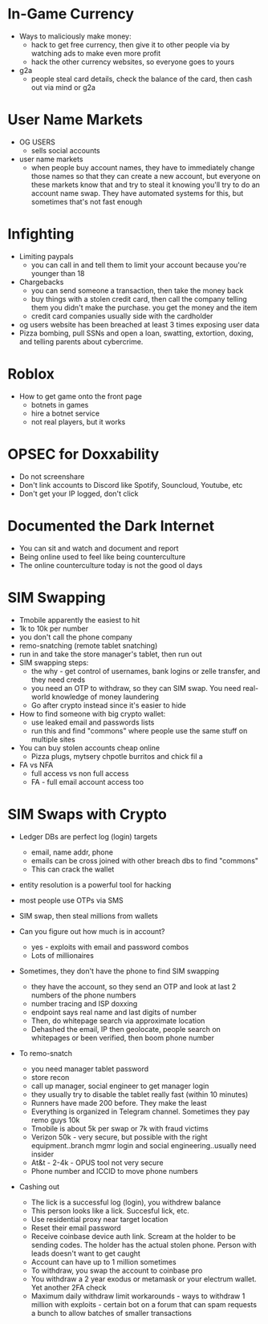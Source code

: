 # In-Game Currency
- Ways to maliciously make money:
	- hack to get free currency, then give it to other people via by watching ads to make even more profit
	- hack the other currency websites, so everyone goes to yours
- g2a
	- people steal card details, check the balance of the card, then cash out via mind or g2a
# User Name Markets
- OG USERS
	- sells social accounts
- user name markets
	- when people buy account names, they have to immediately change those names so that they can create a new account, but everyone on these markets know that and try to steal it knowing you'll try to do an account name swap. They have automated systems for this, but sometimes that's not fast enough
# Infighting
- Limiting paypals
	- you can call in and tell them to limit your account because you're younger than 18
- Chargebacks
	- you can send someone a transaction, then take the money back
	- buy things with a stolen credit card, then call the company telling them you didn't make the purchase.  you get the money and the item
	- credit card companies usually side with the cardholder
- og users website has been breached at least 3 times exposing user data
- Pizza bombing, pull SSNs and open a loan, swatting, extortion, doxing, and telling parents about cybercrime.
# Roblox
- How to get game onto the front page
	- botnets in games
	- hire a botnet service
	- not real players, but it works
# OPSEC for Doxxability
- Do not screenshare
- Don't link accounts to Discord like Spotify, Souncloud, Youtube, etc
- Don't get your IP logged, don't click
# Documented the Dark Internet
- You can sit and watch and document and report
- Being online used to feel like being counterculture
- The online counterculture today is not the good ol days
# SIM Swapping
- Tmobile apparently the easiest to hit
- 1k to 10k per number
- you don't call the phone company
- remo-snatching (remote tablet snatching)
- run in and take the store manager's tablet, then run out
- SIM swapping steps:
	- the why - get control of usernames, bank logins or zelle transfer, and they need creds
	- you need an OTP to withdraw, so they can SIM swap.  You need real-world knowledge of money laundering
	- Go after crypto instead since it's easier to hide 
- How to find someone with big crypto wallet:
	- use leaked email and passwords lists
	- run this and find "commons" where people use the same stuff on multiple sites
- You can buy stolen accounts cheap online
	- Pizza plugs, mytsery chpotle burritos and chick fil a
- FA vs NFA
	- full access vs non full access
	- FA - full email account access too
# SIM Swaps with Crypto
- Ledger DBs are perfect log (login) targets
	- email, name addr, phone
	- emails can be cross joined with other breach dbs to find "commons"
	- This can crack the wallet
- entity resolution is a powerful tool for hacking
- most people use OTPs via SMS
- SIM swap, then steal millions from wallets
- Can you figure out how much is in account?
	- yes - exploits with email and password combos
	- Lots of millionaires
- Sometimes, they don't have the phone to find SIM swapping
	- they have the account, so they send an OTP and look at last 2 numbers of the phone numbers
	- number tracing and ISP doxxing
	- endpoint says real name and last digits of number
	- Then, do whitepage search via approximate location
	- Dehashed the email, IP then geolocate, people search on whitepages or been verified, then boom phone number

- To remo-snatch
	- you need manager tablet password
	- store recon
	- call up manager, social engineer to get manager login
	- they usually try to disable the tablet really fast (within 10 minutes)
	- Runners have made 200 before.  They make the least
	- Everything is organized in Telegram channel.  Sometimes they pay remo guys 10k
	- Tmobile is about 5k per swap or 7k with fraud victims
	- Verizon 50k - very secure, but possible with the right equipment..branch mgmr login and social engineering..usually need insider
	- At&t - 2-4k - OPUS tool not very secure
	- Phone number and ICCID to move phone numbers
- Cashing out
	- The lick is a successful log (login), you withdrew balance
	- This person looks like a lick. Succesful lick, etc.
	- Use residential proxy near target location
	- Reset their email password
	- Receive coinbase device auth link.  Scream at the holder to be sending codes.  The holder has the actual stolen phone. Person with leads doesn't want to get caught
	- Account can have up to 1 million sometimes
	- To withdraw, you swap the account to coinbase pro
	- You withdraw a 2 year exodus or metamask or your electrum wallet.  Yet another 2FA check
	- Maximum daily withdraw limit workarounds - ways to withdraw 1 million with exploits - certain bot on a forum that can spam requests a bunch to allow batches of smaller transactions
